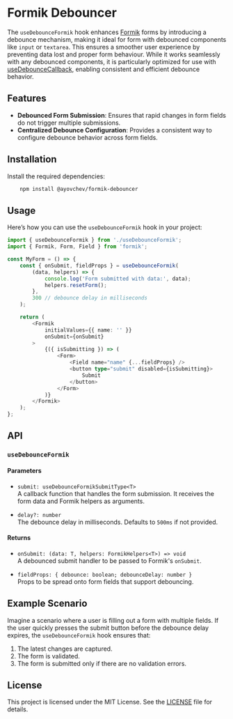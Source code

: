 # Formik Debouncer

The `useDebounceFormik` hook enhances [Formik](https://formik.org/) forms by introducing a debounce mechanism, making it ideal for form with debounced components like `input` or `textarea`. This ensures a smoother user experience by preventing data lost and proper form behaviour. While it works seamlessly with any debounced components, it is particularly optimized for use with [useDebounceCallback](https://github.com/aYo-dev/react-debounce-callback-hook), enabling consistent and efficient debounce behavior.

## Features

- **Debounced Form Submission**: Ensures that rapid changes in form fields do not trigger multiple submissions.
- **Centralized Debounce Configuration**: Provides a consistent way to configure debounce behavior across form fields.

## Installation

Install the required dependencies:

```bash
    npm install @ayovchev/formik-debouncer
```

## Usage

Here’s how you can use the `useDebounceFormik` hook in your project:

```typescript
import { useDebounceFormik } from './useDebounceFormik';
import { Formik, Form, Field } from 'formik';

const MyForm = () => {
    const { onSubmit, fieldProps } = useDebounceFormik(
        (data, helpers) => {
            console.log('Form submitted with data:', data);
            helpers.resetForm();
        },
        300 // debounce delay in milliseconds
    );

    return (
        <Formik
            initialValues={{ name: '' }}
            onSubmit={onSubmit}
        >
            {({ isSubmitting }) => (
                <Form>
                    <Field name="name" {...fieldProps} />
                    <button type="submit" disabled={isSubmitting}>
                        Submit
                    </button>
                </Form>
            )}
        </Formik>
    );
};
```

## API

### `useDebounceFormik`

#### Parameters

- `submit: useDebounceFormikSubmitType<T>`  
    A callback function that handles the form submission. It receives the form data and Formik helpers as arguments.

- `delay?: number`  
    The debounce delay in milliseconds. Defaults to `500ms` if not provided.

#### Returns

- `onSubmit: (data: T, helpers: FormikHelpers<T>) => void`  
    A debounced submit handler to be passed to Formik's `onSubmit`.

- `fieldProps: { debounce: boolean; debounceDelay: number }`  
    Props to be spread onto form fields that support debouncing.

## Example Scenario

Imagine a scenario where a user is filling out a form with multiple fields. If the user quickly presses the submit button before the debounce delay expires, the `useDebounceFormik` hook ensures that:

1. The latest changes are captured.
2. The form is validated.
3. The form is submitted only if there are no validation errors.

## License

This project is licensed under the MIT License. See the [LICENSE](./LICENSE) file for details.
